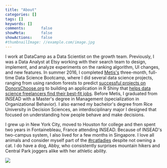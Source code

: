 ```yaml
---
title: "About"
categories: []
tags: []
keywords: []
comments:       false
showMeta:       false
showActions:    false
#thumbnailImage: //example.com/image.jpg
---
```


I work at DataCamp as a Data Scientist on the growth team. Previously, I was a Data Analyst at Etsy working with their search team to design, implement, and analyze experiments on the ranking algorithm, UI changes, and new features. In summer 2016, I completed [Metis's](http://www.thisismetis.com/data-science) three-month, full-time Data Science Bootcamp, where I did several data science projects, ranging from using random forests to predict [successful projects on DonorsChoose.org](https://github.com/robinsones/Predicting-Sucess-on-DonorsChoose) to building an application in R Shiny that [helps data science freelancers find their best-fit jobs](https://github.com/robinsones/Freelancer-Shiny-App). Before Metis, I graduated from INSEAD with a Master's degree in Management (specialization in Organizational Behavior). I also earned my bachelor's degree from Rice University in Decision Sciences, an interdisciplinary major I designed that focused on understanding how people behave and make decisions. 

I grew up in New York City, moved to Houston for college and then spent two years in Fontainebleau, France attending INSEAD. Because of INSEAD's two-campus system, I also lived for a few months in Singapore. I love all animals and consider myself part of the [#rcatladies](https://twitter.com/hashtag/rcatladies) despite not owning a cat. I do have a dog, Abby, who consistently surprises mountain hikers and Central Park joggers alike with her athletic ability.

![](/img/abby_picture.png)
